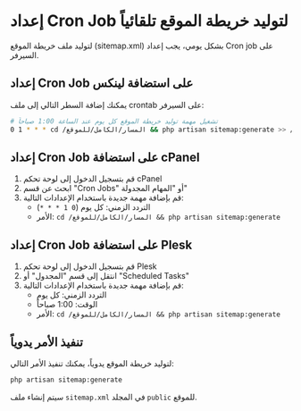 # إعداد Cron Job لتوليد خريطة الموقع تلقائياً

لتوليد ملف خريطة الموقع (sitemap.xml) بشكل يومي، يجب إعداد Cron job على السيرفر.

## إعداد Cron Job على استضافة لينكس

يمكنك إضافة السطر التالي إلى ملف crontab على السيرفر:

```bash
# تشغيل مهمة توليد خريطة الموقع كل يوم عند الساعة 1:00 صباحاً
0 1 * * * cd /المسار/الكامل/للموقع && php artisan sitemap:generate >> /dev/null 2>&1
```

## إعداد Cron Job على استضافة cPanel

1. قم بتسجيل الدخول إلى لوحة تحكم cPanel
2. ابحث عن قسم "Cron Jobs" أو "المهام المجدولة"
3. قم بإضافة مهمة جديدة باستخدام الإعدادات التالية:
   - التردد الزمني: كل يوم (`0 1 * * *`)
   - الأمر: `cd /المسار/الكامل/للموقع && php artisan sitemap:generate`

## إعداد Cron Job على استضافة Plesk

1. قم بتسجيل الدخول إلى لوحة تحكم Plesk
2. انتقل إلى قسم "المجدول" أو "Scheduled Tasks"
3. قم بإضافة مهمة جديدة باستخدام الإعدادات التالية:
   - التردد الزمني: كل يوم
   - الوقت: 1:00 صباحاً
   - الأمر: `cd /المسار/الكامل/للموقع && php artisan sitemap:generate`

## تنفيذ الأمر يدوياً

لتوليد خريطة الموقع يدوياً، يمكنك تنفيذ الأمر التالي:

```bash
php artisan sitemap:generate
```

سيتم إنشاء ملف `sitemap.xml` في المجلد `public` للموقع. 
